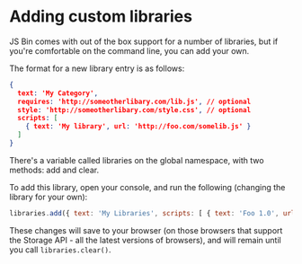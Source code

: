 # Adding custom libraries

JS Bin comes with out of the box support for a number of libraries, but if you're comfortable on the command line, you can add your own.

The format for a new library entry is as follows:

```json
{ 
  text: 'My Category',
  requires: 'http://someotherlibary.com/lib.js', // optional
  style: 'http://someotherlibary.com/style.css', // optional
  scripts: [
    { text: 'My library', url: 'http://foo.com/somelib.js' }
  ]
}
```

There's a variable called libraries on the global namespace, with two methods: add and clear.

To add this library, open your console, and run the following (changing the library for your own):

```js
libraries.add({ text: 'My Libraries', scripts: [ { text: 'Foo 1.0', url: 'http://foo.com/bar-1.0.js' } ] });
```

These changes will save to your browser (on those browsers that support the Storage API - all the latest versions of browsers), and will remain until you call `libraries.clear()`.
